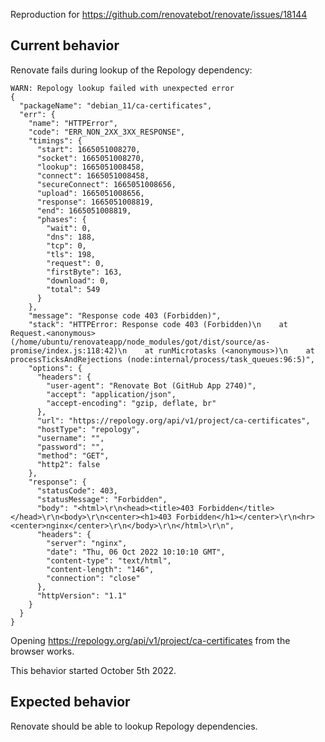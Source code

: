 Reproduction for https://github.com/renovatebot/renovate/issues/18144

## Current behavior

Renovate fails during lookup of the Repology dependency:

```
WARN: Repology lookup failed with unexpected error
{
  "packageName": "debian_11/ca-certificates",
  "err": {
    "name": "HTTPError",
    "code": "ERR_NON_2XX_3XX_RESPONSE",
    "timings": {
      "start": 1665051008270,
      "socket": 1665051008270,
      "lookup": 1665051008458,
      "connect": 1665051008458,
      "secureConnect": 1665051008656,
      "upload": 1665051008656,
      "response": 1665051008819,
      "end": 1665051008819,
      "phases": {
        "wait": 0,
        "dns": 188,
        "tcp": 0,
        "tls": 198,
        "request": 0,
        "firstByte": 163,
        "download": 0,
        "total": 549
      }
    },
    "message": "Response code 403 (Forbidden)",
    "stack": "HTTPError: Response code 403 (Forbidden)\n    at Request.<anonymous> (/home/ubuntu/renovateapp/node_modules/got/dist/source/as-promise/index.js:118:42)\n    at runMicrotasks (<anonymous>)\n    at processTicksAndRejections (node:internal/process/task_queues:96:5)",
    "options": {
      "headers": {
        "user-agent": "Renovate Bot (GitHub App 2740)",
        "accept": "application/json",
        "accept-encoding": "gzip, deflate, br"
      },
      "url": "https://repology.org/api/v1/project/ca-certificates",
      "hostType": "repology",
      "username": "",
      "password": "",
      "method": "GET",
      "http2": false
    },
    "response": {
      "statusCode": 403,
      "statusMessage": "Forbidden",
      "body": "<html>\r\n<head><title>403 Forbidden</title></head>\r\n<body>\r\n<center><h1>403 Forbidden</h1></center>\r\n<hr><center>nginx</center>\r\n</body>\r\n</html>\r\n",
      "headers": {
        "server": "nginx",
        "date": "Thu, 06 Oct 2022 10:10:10 GMT",
        "content-type": "text/html",
        "content-length": "146",
        "connection": "close"
      },
      "httpVersion": "1.1"
    }
  }
}
```

Opening https://repology.org/api/v1/project/ca-certificates from the browser works.

This behavior started October 5th 2022.

## Expected behavior

Renovate should be able to lookup Repology dependencies.
